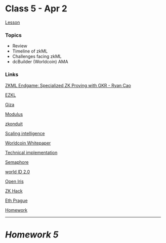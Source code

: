 # Class 5 - Apr 2

[Lesson](./Lesson5.pdf)

### Topics

- Review
- Timeline of zkML
- Challenges facing zkML
- dcBuilder (Worldcoin) AMA

### Links

[ZKML Endgame: Specialized ZK Proving with GKR - Ryan Cao](https://www.youtube.com/watch?v=tPZDIzrsg-E)

[EZKL](https://ezkl.xyz/)

[Giza](https://www.gizatech.xyz/)

[Modulus](https://www.modulus.xyz/)

[zkonduit](https://github.com/zkonduit/ezkl)

[Scaling intelligence](https://medium.com/@ModulusLabs/chapter-13-scaling-intelligence-637d4a374153)

[Worldcoin Whitepaper](https://whitepaper.worldcoin.org/)

[Technical implementation](https://whitepaper.worldcoin.org/technical-implementation#the-orb)

[Semaphore](https://semaphore.pse.dev/)

[world ID 2.0](https://worldcoin.org/world-id)

[Open Iris](https://github.com/worldcoin/open-iris)

[ZK Hack](https://www.zkkrakow.com/)

[Eth Prague](https://ethprague.com/)

[Homework](./Homework5.pdf)

---

# **_Homework 5_**
